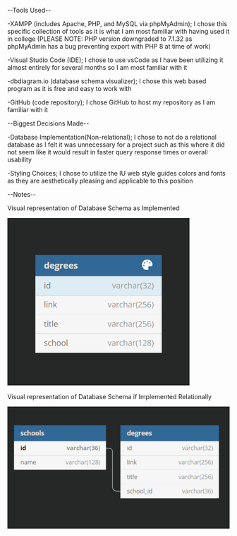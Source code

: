 --Tools Used--

-XAMPP (includes Apache, PHP, and MySQL via phpMyAdmin); I chose this specific collection of tools as it is what I am most familiar with having used it in college (PLEASE NOTE: PHP version downgraded to 7.1.32 as phpMyAdmin has a bug preventing export with PHP 8 at time of work)

-Visual Studio Code (IDE); I chose to use vsCode as I have been utilizing it almost entirely for several months so I am most familiar with it

-dbdiagram.io (database schema visualizer); I chose this web based program as it is free and easy to work with

-GitHub (code repository); I chose GitHub to host my repository as I am familiar with it

--Biggest Decisions Made--

-Database Implementation(Non-relational); I chose to not do a relational database as I felt it was unnecessary for a project such as this where it did not seem like it would result in faster query response times or overall usability

-Styling Choices; I chose to utilize the IU web style guides colors and fonts as they are aesthetically pleasing and applicable to this position


--Notes--

Visual representation of Database Schema as Implemented

![database as implemented](./assets/dbImplemented.png)

Visual representation of Database Schema if Implemented Relationally

![database as relational](./assets/dbRelational.png)